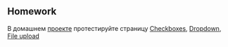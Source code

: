 ## Homework

В домашнем [проекте](https://the-internet.herokuapp.com/) протестируйте страницу [Checkboxes](https://the-internet.herokuapp.com/checkboxes), [Dropdown](https://the-internet.herokuapp.com/dropdown), [File upload](https://the-internet.herokuapp.com/upload)
